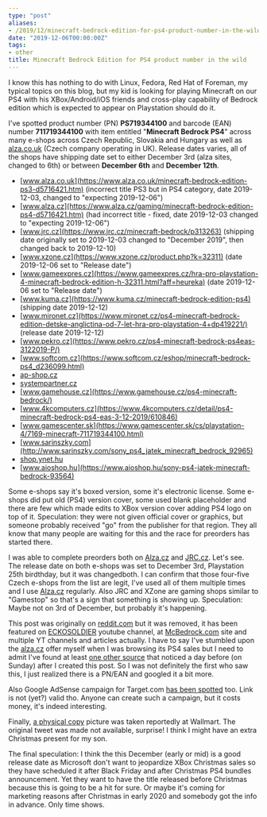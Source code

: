 ```yaml
---
type: "post"
aliases:
- /2019/12/minecraft-bedrock-edition-for-ps4-product-number-in-the-wild.html
date: "2019-12-06T00:00:00Z"
tags:
- other
title: Minecraft Bedrock Edition for PS4 product number in the wild
---
```


I know this has nothing to do with Linux, Fedora, Red Hat of Foreman, my
typical topics on this blog, but my kid is looking for playing Minecraft on our
PS4 with his XBox/Android/iOS friends and cross-play capability of Bedrock
edition which is expected to appear on Playstation should do it.

I've spotted product number (PN) **PS719344100** and barcode (EAN) number
**711719344100** with item entitled "**Minecraft Bedrock PS4**" across many
e-shops across Czech Republic, Slovakia and Hungary as well as
[alza.co.uk](https://alza.co.uk) (Czech company operating in UK). Release dates
varies, all of the shops have shipping date set to either December 3rd (alza
sites, changed to 6th) or between **December 6th** and **December 12th**.

* [www.alza.co.uk](https://www.alza.co.uk/minecraft-bedrock-edition-ps3-d5716421.htm) (incorrect title PS3 but in PS4 category, date 2019-12-03, changed to "expecting 2019-12-06")
* [www.alza.cz](https://www.alza.cz/gaming/minecraft-bedrock-edition-ps4-d5716421.htm) (had incorrect title - fixed, date 2019-12-03 changed to "expecting 2019-12-06")
* [www.jrc.cz](https://www.jrc.cz/minecraft-bedrock/p313263) (shipping date originally set to 2019-12-03 changed to "December 2019", then changed back to 2019-12-10)
* [www.xzone.cz](https://www.xzone.cz/product.php?k=32311) (date 2019-12-06 set to "Release date")
* [www.gameexpres.cz](https://www.gameexpres.cz/hra-pro-playstation-4-minecraft-bedrock-edition-h-32311.html?aff=heureka) (date 2019-12-06 set to "Release date")
* [www.kuma.cz](https://www.kuma.cz/minecraft-bedrock-edition-ps4) (shipping date 2019-12-12)
* [www.mironet.cz](https://www.mironet.cz/ps4-minecraft-bedrock-edition-detske-anglictina-od-7-let-hra-pro-playstation-4+dp419221/)  (release date 2019-12-12)
* [www.pekro.cz](https://www.pekro.cz/ps4-minecraft-bedrock-ps4eas-3122019-P/)
* [www.softcom.cz](https://www.softcom.cz/eshop/minecraft-bedrock-ps4_d236099.html)
* [ap-shop.cz](http://ap-shop.cz/d.429635.SONY_PS4_hra_Minecraft_Bedrock.html)
* [systempartner.cz](http://systempartner.cz/d.429635.SONY_PS4_hra_Minecraft_Bedrock.html)
* [www.gamehouse.cz](https://www.gamehouse.cz/ps4-minecraft-bedrock/)
* [www.4kcomputers.cz](https://www.4kcomputers.cz/detail/ps4-minecraft-bedrock-ps4-eas-3-12-2019/610846)
* [www.gamescenter.sk](https://www.gamescenter.sk/cs/playstation-4/7169-minecraft-711719344100.html)
* [www.sarinszky.com](http://www.sarinszky.com/sony_ps4_jatek_minecraft_bedrock_92965)
* [shop.ynet.hu](http://shop.ynet.hu/sony_ps4_jatek_minecraft_bedrock_93869)
* [www.aioshop.hu](https://www.aioshop.hu/sony-ps4-jatek-minecraft-bedrock-93564)

Some e-shops say it's boxed version, some it's electronic license. Some e-shops
did put old (PS4) version cover, some used blank placeholder and there are few
which made edits to XBox version cover adding PS4 logo on top of it.
Speculation: they were not given official cover or graphics, but someone
probably received "go" from the publisher for that region. They all know that
many people are waiting for this and the race for preorders has started there.

I was able to complete preorders both on [Alza.cz](https://Alza.cz) and
[JRC.cz](https://JRC.cz). Let's see. The release date on both e-shops was set
to December 3rd, Playstation 25th birdthday, but it was changedboth. I can
confirm that those four-five Czech e-shops from the list are legit, I've used
all of them multiple times and I use [Alza.cz](https://alza.cz) regularly. Also
JRC and XZone are gaming shops similar to "Gamestop" so that's a sign that
something is showing up. Speculation: Maybe not on 3rd of December, but
probably it's happening.

This post was originally on
[reddit.com](https://www.reddit.com/r/Minecraft/comments/e4nfxj/ps4_bedrock_product_number_in_the_wild/)
but it was removed, it has been featured on
[ECKOSOLDIER](https://www.youtube.com/watch?v=DWkhptIPSRM) youtube channel, at
[McBedrock.com](https://www.mcbedrock.com/2019/12/02/minecraft-playstation-4-bedrock-pre-order-leaked/)
site and multiple YT channels and articles actually. I have to say I've
stumbled upon the [alza.cz](https://alza.cz) offer myself when I was browsing
its PS4 sales but I need to admit I've found at least [one other
source](https://www.youtube.com/watch?v=avo36WScr0A&feature=youtu.be) that
noticed a day before (on Sunday) after I created this post. So I was not
definitely the first who saw this, I just realized there is a PN/EAN and
googled it a bit more.

Also Google AdSense campaign for Target.com [has been
spotted](https://www.reddit.com/r/PSMinecraft/comments/e6q6lg/i_just_found_that_when_i_searched_minecraft/)
too. Link is not (yet?) valid tho. Anyone can create such a campaign, but it
costs money, it's indeed interesting.

Finally, [a physical
copy](https://twitter.com/naturebeat05/status/1202682286564675584) picture was
taken reportedly at Wallmart. The original tweet was made not available,
surprise! I think I might have an extra Christmas present for my son.

The final speculation: I think the this December (early or mid) is a good
release date as Microsoft don't want to jeopardize XBox Christmas sales so they
have scheduled it after Black Friday and after Christmas PS4 bundles
announcement. Yet they want to have the title released before Christmas because
this is going to be a hit for sure. Or maybe it's coming for marketing reasons
after Christmas in early 2020 and somebody got the info in advance. Only time
shows.

